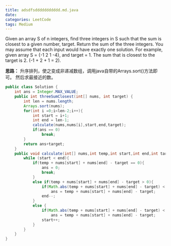 ```yaml
---
title: adsdfsddddddddddd.md.java
date: 
categories: LeetCode
tags: Medium
---
```

Given an array S of n integers, find three integers in S such that the sum is closest to a given number, target. Return the sum of the three integers. You may assume that each input would have exactly one solution.
For example, given array S = {-1 2 1 -4}, and target = 1.
The sum that is closest to the target is 2. (-1 + 2 + 1 = 2).
<!-- more -->

**思路：**
升序排列，使之变成非递减数组，调用java自带的Arrays.sort()方法即可。
然后求最接近的数。
``` java
public class Solution {
	int ans = Integer.MAX_VALUE;
    public int threeSumClosest(int[] nums, int target) {
        int len = nums.length;
		Arrays.sort(nums);
		for(int i =0;i<len-2;i++){
			int start = i+1;
			int end = len-1; 
			calculate(nums,nums[i],start,end,target);
			if(ans == 0)
			    break;
		}
		return ans+target;
    }
	public void calculate(int[] nums,int temp,int start,int end,int target){
		while (start < end){
			if(temp + nums[start] + nums[end] - target == 0){
				ans = 0;
				break;
			}
			else if(temp + nums[start] + nums[end] - target > 0){
				if(Math.abs(temp + nums[start] + nums[end] - target) < Math.abs(ans))
					ans = temp + nums[start] + nums[end] - target;
				end--;	
			}
			else {
				if(Math.abs(temp + nums[start] + nums[end] - target) < Math.abs(ans))
					ans = temp + nums[start] + nums[end] - target;
				start++;
			}
		}
	}
}
```